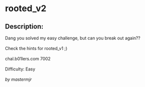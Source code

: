 
# rooted_v2
## Description:
<div class="challenge-description">Dang you solved my easy challenge, but can you break out again??<br/>
<br/>
Check the hints for rooted_v1 ;)<br/>
<br/>
chal.b01lers.com 7002<br/>
<br/>
Difficulty: Easy<br/>
<br/>
<i>by mastermjr</i></div>

